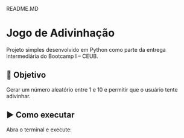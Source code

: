 README.MD
# Jogo de Adivinhação

Projeto simples desenvolvido em Python como parte da entrega intermediária do Bootcamp I – CEUB.

## 🎯 Objetivo

Gerar um número aleatório entre 1 e 10 e permitir que o usuário tente adivinhar.

## ▶️ Como executar

Abra o terminal e execute:

